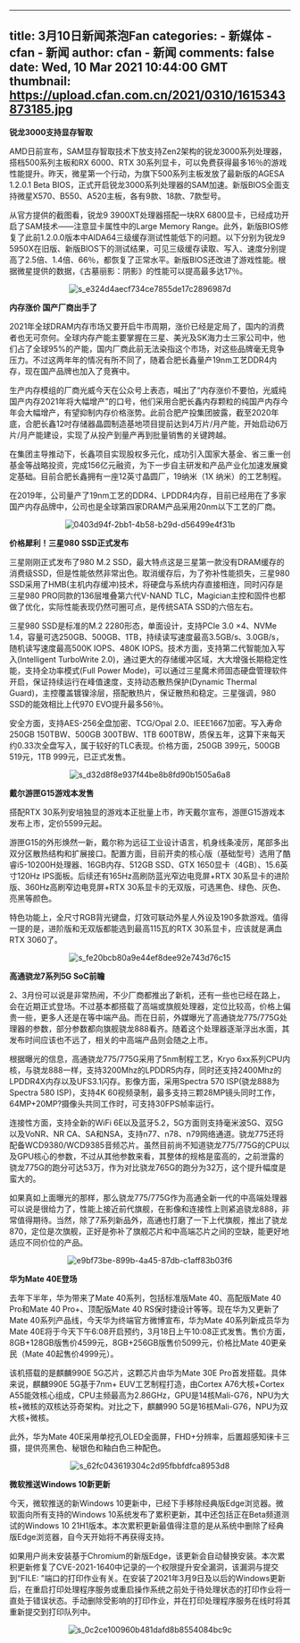 
---
title: 3月10日新闻茶泡Fan
categories: 
    - 新媒体
    - cfan - 新闻
author: cfan - 新闻
comments: false
date: Wed, 10 Mar 2021 10:44:00 GMT
thumbnail: https://upload.cfan.com.cn/2021/0310/1615343873185.jpg
---

<div>   
<p><strong>锐龙3000支持显存智取</strong></p>
<p>AMD日前宣布，SAM显存智取技术下放支持Zen2架构的锐龙3000系列处理器，搭档500系列主板和RX 6000、RTX 30系列显卡，可以免费获得最多16％的游戏性能提升。昨天，微星第一个行动，为旗下500系列主板发放了最新版的AGESA 1.2.0.1 Beta BIOS，正式开启锐龙3000系列处理器的SAM加速。新版BIOS全面支持微星X570、B550、A520主板，各有9款、18款、7款型号。</p>
<p>从官方提供的截图看，锐龙9 3900XT处理器搭配一块RX 6800显卡，已经成功开启了SAM技术——注意显卡属性中的Large Memory Range。此外，新版BIOS修复了此前1.2.0.0版本中AIDA64三级缓存测试性能低下的问题。以下分别为锐龙9 5950X在旧版、新版BIOS下的测试结果，可见三级缓存读取、写入、速度分别提高了2.5倍、1.4倍、66％，都恢复了正常水平。新版BIOS还改进了游戏性能。根据微星提供的数据，《古墓丽影：阴影》的性能可以提高最多达17％。</p>
<p style="text-align: center; text-indent: 0;"><img src="https://upload.cfan.com.cn/2021/0310/1615343873185.jpg" border="0" alt="s_e324d4aecf734ce7855de17c2896987d" referrerpolicy="no-referrer"></p>
<p><strong>内存涨价 国产厂商出手了</strong></p>
<p>2021年全球DRAM内存市场又要开启牛市周期，涨价已经是定局了，国内的消费者也无可奈何。全球内存产能主要掌握在三星、美光及SK海力士三家公司中，他们占了全球95%的产能，国内厂商此前无法染指这个市场，对这些品牌毫无竞争压力。不过这两年年的情况有所不同了，随着合肥长鑫量产19nm工艺DDR4内存，现在国产品牌也加入了竞赛中。</p>
<p>生产内存模组的厂商光威今天在公众号上表态，喊出了“内存涨价不要怕，光威纯国产内存2021年将大幅增产”的口号，他们采用合肥长鑫内存颗粒的纯国产内存今年会大幅增产，有望抑制内存价格涨势。此前合肥产投集团披露，截至2020年底，合肥长鑫12吋存储器晶圆制造基地项目提前达到4万片/月产能，开始启动6万片/月产能建设，实现了从投产到量产再到批量销售的关键跨越。</p>
<p>在集团主导推动下，长鑫项目实现股权多元化，成功引入国家大基金、省三重一创基金等战略投资，完成156亿元融资，为下一步自主研发和产品产业化加速发展奠定基础。目前合肥长鑫拥有一座12英寸晶圆厂，19纳米（1X 纳米）的工艺制程。</p>
<p>在2019年，公司量产了19nm工艺的DDR4、LPDDR4内存，目前已经用在了多家国产内存品牌中，公司也是全球第四家DRAM产品采用20nm以下工艺的厂商。</p>
<p style="text-align: center; text-indent: 0;"><img src="https://upload.cfan.com.cn/2021/0310/1615343882397.jpg" border="0" alt="0403d94f-2bb1-4b58-b29d-d56499e4f31b" referrerpolicy="no-referrer"></p>
<p><strong>价格犀利！三星980 SSD正式发布</strong></p>
<p>三星刚刚正式发布了980 M.2 SSD，最大特点这是三星第一款没有DRAM缓存的消费级SSD，但是性能依然非常出色。取消缓存后，为了弥补性能损失，三星980 SSD采用了HMB(主机内存缓冲)技术，将硬盘与系统内存直接相连，同时闪存是三星980 PRO同款的136层堆叠第六代V-NAND TLC，Magician主控和固件也都做了优化，实际性能表现仍然可圈可点，是传统SATA SSD的六倍左右。</p>
<p>三星980 SSD是标准的M.2 2280形态，单面设计，支持PCIe 3.0 ×4、NVMe 1.4，容量可选250GB、500GB、1TB，持续读写速度最高3.5GB/s、3.0GB/s，随机读写速度最高500K IOPS、480K IOPS。技术方面，支持第二代智能加入写入(Intelligent TurboWrite 2.0)，通过更大的存储缓冲区域，大大增强长期稳定性能，支持全功率模式(Full Power Mode)，可以通过三星魔术师固态硬盘管理软件开启，保证持续运行在峰值速度，支持动态散热保护(Dynamic Thermal Guard)，主控覆盖镀镍涂层，搭配散热片，保证散热和稳定。三星强调，980 SSD的能效相比上代970 EVO提升最多56％。</p>
<p>安全方面，支持AES-256全盘加密、TCG/Opal 2.0、IEEE1667加密。写入寿命250GB 150TBW、500GB 300TBW、1TB 600TBW，质保五年，这算下来每天约0.33次全盘写入，属于较好的TLC表现。价格方面，250GB 399元，500GB 519元，1TB 999元，已正式发售。</p>
<p style="text-align: center; text-indent: 0;"><img src="https://upload.cfan.com.cn/2021/0310/1615343891823.jpg" border="0" alt="s_d32d8f8e937f44be8b8fd90b1505a6a8" referrerpolicy="no-referrer"></p>
<p><strong>戴尔游匣G15游戏本发售</strong></p>
<p>搭配RTX 30系列安培独显的游戏本正批量上市，昨天戴尔宣布，游匣G15游戏本发布上市，定价5599元起。</p>
<p>游匣G15的外形焕然一新，戴尔称为远征工业设计语言，机身线条凌厉，尾部多出双分区散热结构和扩展接口。配置方面，目前开卖的核心版（基础型号）选用了酷睿i5-10200H处理器、16GB内存、512GB SSD、GTX 1650显卡（4GB）、15.6英寸120Hz IPS面板。后续还有165Hz高刷防蓝光窄边电竞屏+RTX 30系显卡的进阶版、360Hz高刷窄边电竞屏+RTX 30系显卡的无双版，可选黑色、绿色、灰色、亮黑等颜色。</p>
<p>特色功能上，全尺寸RGB背光键盘，灯效可联动外星人外设及190多款游戏。值得一提的是，进阶版和无双版都能选到最高115瓦的RTX 30系显卡，应该就是满血RTX 3060了。</p>
<p style="text-align: center; text-indent: 0;"><img src="https://upload.cfan.com.cn/2021/0310/1615343904944.jpg" border="0" alt="s_fe20bcb80a9e44ef8dee92e743d76c15" referrerpolicy="no-referrer"></p>
<p><strong>高通骁龙7系列5G SoC前瞻</strong></p>
<p>2、3月份可以说是非常热闹，不少厂商都推出了新机，还有一些也已经在路上，会在近期正式登场。不过基本都搭载了高端或旗舰处理器，定位比较高，价格上偏贵一些，更多人还是在等中端产品。而在日前，外媒曝光了高通骁龙775/775G处理器的参数，部分参数都向旗舰骁龙888看齐。随着这个处理器逐渐浮出水面，其发布时间应该也不远了，相关的中高端产品则会随之上市。</p>
<p>根据曝光的信息，高通骁龙775/775G采用了5nm制程工艺，Kryo 6xx系列CPU内核，与骁龙888一样，支持3200Mhz的LPDDR5内存，同时还支持2400Mhz的LPDDR4X内存以及UFS3.1闪存。影像方面，采用Spectra 570 ISP(骁龙888为Spectra 580 ISP)，支持4K 60视频录制，最多支持三颗28MP镜头同时工作，64MP+20MP?摄像头共同工作时，可支持30FPS帧率运行。</p>
<p>连接性方面，支持全新的WiFi 6E以及蓝牙5.2，5G方面则支持毫米波5G、双5G以及VoNR、NR CA、SA和NSA，支持n77、n78、n79网络通道。骁龙775还将配备WCD9380/WCD9385音频芯片。虽然目前尚不知道骁龙775/775G的CPU以及GPU核心的参数，不过从其他参数来看，其整体的规格是蛮高的，之前泄露的骁龙775G的跑分可达53万，作为对比骁龙765G的跑分为32万，这个提升幅度是蛮大的。</p>
<p>如果真如上面曝光的那样，那么骁龙775/775G作为高通全新一代的中高端处理器可以说是很给力了，性能上接近前代旗舰，在影像和连接性上则紧追骁龙888，非常值得期待。当然，除了7系列新品外，高通也打磨了一下上代旗舰，推出了骁龙870，定位是次旗舰，正好是弥补了旗舰芯片和中高端芯片之间的空缺，能更好地适应不同价位的产品。</p>
<p style="text-align: center; text-indent: 0;"><img src="https://upload.cfan.com.cn/2021/0310/1615343925821.jpg" border="0" alt="e9bf73be-899b-4a45-87db-c1aff83b03f6" referrerpolicy="no-referrer"></p>
<p><strong>华为Mate 40E登场</strong></p>
<p>去年下半年，华为带来了Mate 40系列，包括标准版Mate 40、高配版Mate 40 Pro和Mate 40 Pro+、顶配版Mate 40 RS保时捷设计等等。现在华为又更新了Mate 40系列产品线，今天华为终端官方微博宣布，华为Mate 40系列新成员华为Mate 40E将于今天下午6:08开启预约，3月18日上午10:08正式发售。售价方面，8GB+128GB版售价4599元，8GB+256GB版售价5099元，价格比Mate 40更亲民（Mate 40起售价4999元）。</p>
<p>该机搭载的是麒麟990E 5G芯片，这颗芯片由华为Mate 30E Pro首发搭载。具体来说，麒麟990E 5G基于7nm+ EUV工艺制程打造，由Cortex A76大核+Cortex A55能效核心组成，CPU主频最高为2.86GHz，GPU是14核Mali-G76，NPU为大核+微核的双核达芬奇架构。对比之下，麒麟990 5G是16核Mali-G76，NPU为双大核+微核。</p>
<p>此外，华为Mate 40E采用单挖孔OLED全面屏，FHD+分辨率，后置超感知徕卡三摄，提供亮黑色、秘银色和釉白色三种配色。</p>
<p style="text-align: center; text-indent: 0;"><img src="https://upload.cfan.com.cn/2021/0310/1615343936186.jpg" border="0" alt="s_62fc043619304c2d95fbbfdfca8953d8" referrerpolicy="no-referrer"></p>
<p><strong>微软推送Windows 10新更新</strong></p>
<p>今天，微软推送的新Windows 10更新中，已经下手移除经典版Edge浏览器。微软面向所有支持的Windows 10系统发布了累积更新，其中还包括正在Beta频道测试的Windows 10 21H1版本。本次累积更新最值得注意的是从系统中删除了经典版Edge浏览器，自今天开始将不再获得支持。</p>
<p>如果用户尚未安装基于Chromium的新版Edge，该更新会自动替换安装。本次累积更新修复了CVE-2021-1640中记录的一个权限提升安全漏洞，该漏洞与提交到“FILE: ”端口的打印作业有关。在安装了2021年3月9日及以后的Windows更新后，在重启打印处理程序服务或重启操作系统之前处于待处理状态的打印作业将一直处于错误状态。手动删除受影响的打印作业，并在打印处理程序服务在线时将其重新提交到打印队列中。</p>
<p style="text-align: center; text-indent: 0;"><img src="https://upload.cfan.com.cn/2021/0310/1615343953888.png" border="0" alt="s_0c2ce100960b481dafd8b8554084bc9c" referrerpolicy="no-referrer"></p>　  
</div>
            